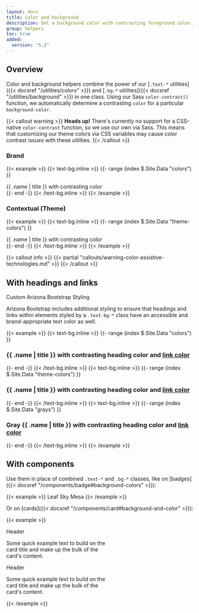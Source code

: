 ```yaml
---
layout: docs
title: Color and background
description: Set a background color with contrasting foreground color.
group: helpers
toc: true
added:
  version: "5.2"
---
```


## Overview

Color and background helpers combine the power of our [`.text-*` utilities]({{< docsref "/utilities/colors" >}}) and [`.bg-*` utilities]({{< docsref "/utilities/background" >}}) in one class. Using our Sass `color-contrast()` function, we automatically determine a contrasting `color` for a particular `background-color`.

{{< callout warning >}}
**Heads up!** There's currently no support for a CSS-native `color-contrast` function, so we use our own via Sass. This means that customizing our theme colors via CSS variables may cause color contrast issues with these utilities.
{{< /callout >}}

### Brand
{{< example >}}
{{< text-bg.inline >}}
{{- range (index $.Site.Data "colors") }}
<div class="text-bg-{{ .name }} p-3">{{ .name | title }} with contrasting color</div>
{{- end -}}
{{< /text-bg.inline >}}
{{< /example >}}

### Contextual (Theme)
{{< example >}}
{{< text-bg.inline >}}
{{- range (index $.Site.Data "theme-colors") }}
<div class="text-bg-{{ .name }} p-3">{{ .name | title }} with contrasting color</div>
{{- end -}}
{{< /text-bg.inline >}}
{{< /example >}}

{{< callout info >}}
{{< partial "callouts/warning-color-assistive-technologies.md" >}}
{{< /callout >}}

## With headings and links

<span class="badge badge-az-custom">Custom Arizona Bootstrap Styling</span>

Arizona Bootstrap includes additional styling to ensure that headings and links within elements styled by a `.text-bg-*` class have an accessible and brand-appropriate text color as well.

{{< example >}}
{{< text-bg.inline >}}
{{- range (index $.Site.Data "colors") }}
<div class="text-bg-{{ .name }} p-3"><h3 class="h6 my-0">{{ .name | title }} with contrasting heading color and <a href="#top">link color</a></h3></div>
{{- end -}}
{{< /text-bg.inline >}}
{{< text-bg.inline >}}
{{- range (index $.Site.Data "theme-colors") }}
<div class="text-bg-{{ .name }} p-3"><h3 class="h6 my-0">{{ .name | title }} with contrasting heading color and <a href="#top">link color</a></h3></div>
{{- end -}}
{{< /text-bg.inline >}}
{{< text-bg.inline >}}
{{- range (index $.Site.Data "grays") }}
<div class="text-bg-gray-{{ .name }} p-3"><h3 class="h6 my-0">Gray {{ .name | title }} with contrasting heading color and <a href="#top">link color</a></h3></div>
{{- end -}}
{{< /text-bg.inline >}}
{{< /example >}}

## With components

Use them in place of combined `.text-*` and `.bg-*` classes, like on [badges]({{< docsref "/components/badge#background-colors" >}}):

{{< example >}}
<span class="badge text-bg-leaf">Leaf</span>
<span class="badge text-bg-sky">Sky</span>
<span class="badge text-bg-mesa">Mesa</span>
{{< /example >}}

Or on [cards]({{< docsref "/components/card#background-and-color" >}}):

{{< example >}}
<div class="card text-bg-warm-gray mb-3" style="max-width: 18rem;">
  <div class="card-header">Header</div>
  <div class="card-body">
    <p class="card-text">Some quick example text to build on the card title and make up the bulk of the card's content.</p>
  </div>
</div>
<div class="card text-bg-chili mb-3" style="max-width: 18rem;">
  <div class="card-header">Header</div>
  <div class="card-body">
    <p class="card-text">Some quick example text to build on the card title and make up the bulk of the card's content.</p>
  </div>
</div>
{{< /example >}}
